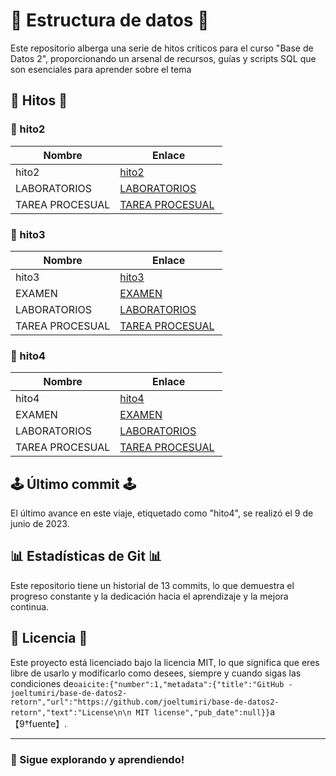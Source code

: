 # 🚀 Estructura de datos 🚀

Este repositorio alberga una serie de hitos críticos para el curso "Base de Datos 2", proporcionando un arsenal de recursos, guías y scripts SQL que son esenciales para aprender sobre el tema

## 🌟 Hitos 🌟

### 🎯 hito2
| Nombre | Enlace |
|--------|--------|
| hito2  | [hito2](https://github.com/joeltumiri/estructura-de-datos-retorn/tree/main/hito2) |
| LABORATORIOS | [LABORATORIOS](https://github.com/joeltumiri/estructura-de-datos-retorn/tree/main/hito2) |
| TAREA PROCESUAL | [TAREA PROCESUAL](https://github.com/joeltumiri/estructura-de-datos-retorn/tree/main/hito2/tarea%20procesual) |

### 🎯 hito3
| Nombre | Enlace |
|--------|--------|
| hito3  | [hito3](https://github.com/joeltumiri/estructura-de-datos-retorn/tree/main/hito3) |
| EXAMEN | [EXAMEN](https://github.com/joeltumiri/estructura-de-datos-retorn/tree/main/hito3/examen) |
| LABORATORIOS | [LABORATORIOS](https://github.com/joeltumiri/estructura-de-datos-retorn/tree/main/hito3/laboratorios) |
| TAREA PROCESUAL | [TAREA PROCESUAL](https://github.com/joeltumiri/estructura-de-datos-retorn/tree/main/hito3/practica) |

### 🎯 hito4
| Nombre | Enlace |
|--------|--------|
| hito4  | [hito4](https://github.com/joeltumiri/estructura-de-datos-retorn/tree/main/hito4) |
| EXAMEN | [EXAMEN](https://github.com/joeltumiri/estructura-de-datos-retorn/tree/main/hito4/defensa_hito4) |
| LABORATORIOS | [LABORATORIOS](https://github.com/joeltumiri/estructura-de-datos-retorn/tree/main/hito4/laboratorios) |
| TAREA PROCESUAL | [TAREA PROCESUAL](https://github.com/joeltumiri/estructura-de-datos-retorn/tree/main/hito4/practica) |


## 🕹 Último commit 🕹
El último avance en este viaje, etiquetado como "hito4", se realizó el 9 de junio de 2023.

## 📊 Estadísticas de Git 📊
Este repositorio tiene un historial de 13 commits, lo que demuestra el progreso constante y la dedicación hacia el aprendizaje y la mejora continua.

## 📜 Licencia 📜
Este proyecto está licenciado bajo la licencia MIT, lo que significa que eres libre de usarlo y modificarlo como desees, siempre y cuando sigas las condiciones de &#8203;``oaicite:{"number":1,"metadata":{"title":"GitHub - joeltumiri/base-de-datos2-retorn","url":"https://github.com/joeltumiri/base-de-datos2-retorn","text":"License\n\n MIT license","pub_date":null}}``&#8203;a【9†fuente】.

---

### 🎈 Sigue explorando y aprendiendo! 
